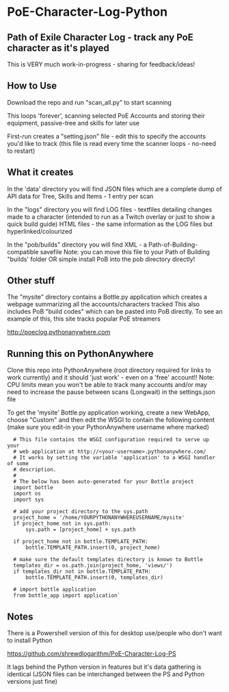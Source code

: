 # PoE-Character-Log-Python #
## Path of Exile Character Log - track any PoE character as it's played ##

This is VERY much work-in-progress - sharing for feedback/ideas!

## How to Use ##
Download the repo and run "scan_all.py" to start scanning

This loops 'forever', scanning selected PoE Accounts and storing their equipment, passive-tree and skills for later use

First-run  creates a "setting.json" file - edit this to specify the accounts you'd like to track (this file is read every time the scanner loops - no-need to restart)

## What it creates ##
In the 'data' directory you will find 
JSON files which are a complete dump of API data for Tree, Skills and Items - 1 entry per scan

In the "logs" directory you will find
LOG files - textfiles detailing changes made to a character (intended to run as a Twitch overlay or just to show a quick build guide)
HTML files - the same information as the LOG files but hyperlinked/colourized 

In the "pob/builds" directory you will find
XML - a Path-of-Building-compatible savefile 
Note: you can move this file to your Path of Building "builds' folder OR simple install PoB into the pob directory directly!

## Other stuff ##
The "mysite" directory contains a Bottle.py application which creates a webpage summarizing all the accounts/characters tracked 
This also includes PoB "build codes" which can be pasted into PoB directly.
To see an example of this, this site tracks popular PoE streamers 

http://poeclog.pythonanywhere.com

## Running this on PythonAnywhere ##
Clone this repo into PythonAnywhere (root directory required for links to work currently) and it should 'just work' - even on a 'free' account!!
Note: CPU limits mean you won't be able to track many accounts and/or may need to increase the pause between scans (Longwait) in the settings.json file

To get the 'mysite' Bottle.py application working, create a new WebApp, choose "Custom" and then edit the WSGI to contain the following content (make sure you edit-in your PythonAnywhere username where marked)
```
  # This file contains the WSGI configuration required to serve up your
  # web application at http://<your-username>.pythonanywhere.com/
  # It works by setting the variable 'application' to a WSGI handler of some
  # description.
  #
  # The below has been auto-generated for your Bottle project
  import bottle
  import os
  import sys
  
  # add your project directory to the sys.path
  project_home = '/home/YOURPYTHONANYWHEREUSERNAME/mysite'
  if project_home not in sys.path:
      sys.path = [project_home] + sys.path
  
  if project_home not in bottle.TEMPLATE_PATH:
      bottle.TEMPLATE_PATH.insert(0, project_home)
  
  # make sure the default templates directory is known to Bottle
  templates_dir = os.path.join(project_home, 'views/')
  if templates_dir not in bottle.TEMPLATE_PATH:
      bottle.TEMPLATE_PATH.insert(0, templates_dir)
  
  # import bottle application
  from bottle_app import application`
```

## Notes ##
There is  a Powershell version of this for desktop use/people who don't want to install Python

https://github.com/shrewdlogarithm/PoE-Character-Log-PS

It lags behind the Python version in features but it's data gathering is identical (JSON files can be interchanged between the PS and Python versions just fine)
